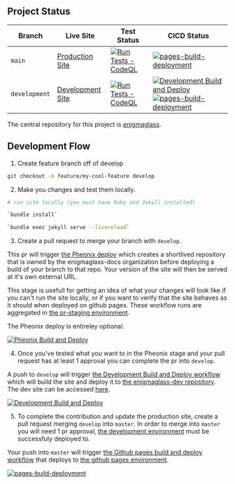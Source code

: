 ## Project Status
| Branch | Live Site | Test Status | CICD Status |
| - | - | - | - |
| `main` | [Production Site](https://enigmaglass-docs.github.io/enigmaglass/) | [![Run Tests - CodeQL](https://github.com/enigmaglass-docs/enigmaglass/actions/workflows/codeql.yml/badge.svg?branch=main)](https://github.com/enigmaglass-docs/enigmaglass/actions/workflows/codeql.yml) | [![pages-build-deployment](https://github.com/enigmaglass-docs/enigmaglass/actions/workflows/pages/pages-build-deployment/badge.svg?branch=main)](https://github.com/enigmaglass-docs/enigmaglass/actions/workflows/pages/pages-build-deployment) |
| `development` | [Development Site](https://enigmaglass-docs.github.io/enigmaglass-dev/) | [![Run Tests - CodeQL](https://github.com/enigmaglass-docs/enigmaglass/actions/workflows/codeql.yml/badge.svg?branch=development)](https://github.com/enigmaglass-docs/enigmaglass/actions/workflows/codeql.yml) | [![Development Build and Deploy](https://github.com/enigmaglass-docs/enigmaglass/actions/workflows/deploy-dev.yml/badge.svg?branch=development)](https://github.com/enigmaglass-docs/enigmaglass/actions/workflows/deploy-dev.yml) [![pages-build-deployment](https://github.com/enigmaglass-docs/enigmaglass-dev/actions/workflows/pages/pages-build-deployment/badge.svg?branch=main)](https://github.com/enigmaglass-docs/enigmaglass-dev/actions/workflows/pages/pages-build-deployment)|

The central repository for this project is [enigmaglass](https://github.com/enigmaglass-docs).

## Development Flow
1. Create feature branch off of develop

```bash
git checkout -b feature/my-cool-feature develop
```

2. Make you changes and test them locally.

```bash
# run site locally (you must have Ruby and Jekyll installed)

`bundle install`

`bundle exec jekyll serve --livereload`
```

3. Create a pull request to merge your branch with `develop`.

This pr will trigger [the Pheonix deploy](https://github.com/enigmaglass-docs/enigmaglass/actions/workflows/deploy-pr.yml) which creates a shortlived repository that is owned by the enigmaglass-docs organization before deploying a build of your branch to that repo. Your version of the site will then be served at it's own external URL.

This stage is usefull for getting an idea of what your changes will look like if you can't run the site locally, or if you want to verify that the site behaves as it should when deployed on github pages. These workflow runs are aggregated in [the pr-staging environment](https://github.com/enigmaglass-docs/enigmaglass/deployments/activity_log?environment=pr-staging).

The Pheonix deploy is entireley optional.

[![Pheonix Build and Deploy](https://github.com/enigmaglass-docs/enigmaglass/actions/workflows/deploy-pr.yml/badge.svg)](https://github.com/enigmaglass-docs/enigmaglass/actions/workflows/deploy-pr.yml)

4. Once you've tested what you want to in the Pheonix stage and your pull request has at least 1 approval you can complete the pr into `develop`.

A push to `develop` will trigger [the Development Build and Deploy workflow](https://github.com/enigmaglass-docs/enigmaglass/actions/workflows/deploy-dev.yml) which will build the site and deploy it to [the enigmaglass-dev repository](https://github.com/enigmaglass-docs/enigmaglass-dev). The dev site can be accessed [here](https://enigmaglass-docs.github.io/enigmaglass-dev/).

[![Development Build and Deploy](https://github.com/enigmaglass-docs/enigmaglass/actions/workflows/deploy-dev.yml/badge.svg?branch=development)](https://github.com/enigmaglass-docs/enigmaglass/actions/workflows/deploy-dev.yml)

5. To complete the contribution and update the production site, create a pull request merging `develop` into `master`. In order to merge into `master` you will need 1 pr approval, [the development environment](https://github.com/enigmaglass-docs/enigmaglass/deployments/activity_log?environment=development) must be successfuly deployed to.

Your push into `master` will trigger [the Github pages build and deploy workflow](https://github.com/enigmaglass-docs/enigmaglass/actions/workflows/pages/pages-build-deployment) that deploys to [the github pages environment](https://github.com/enigmaglass-docs/enigmaglass/deployments/activity_log?environment=github-pages).

[![pages-build-deployment](https://github.com/enigmaglass-docs/enigmaglass/actions/workflows/pages/pages-build-deployment/badge.svg)](https://github.com/enigmaglass-docs/enigmaglass/actions/workflows/pages/pages-build-deployment)
